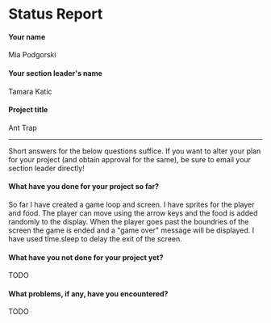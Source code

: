 # Status Report

#### Your name

Mia Podgorski

#### Your section leader's name

Tamara Katic

#### Project title

Ant Trap

***

Short answers for the below questions suffice. If you want to alter your plan for your project (and obtain approval for the same), be sure to email your section leader directly!

#### What have you done for your project so far?
So far I have created a game loop and screen. I have sprites for the player and food. The player can move using the arrow keys and the food is added randomly to the display. When the player goes past the boundries of the screen the game is ended and a "game over" message will be displayed. I have used time.sleep to delay the exit of the screen.

#### What have you not done for your project yet?

TODO

#### What problems, if any, have you encountered?

TODO
